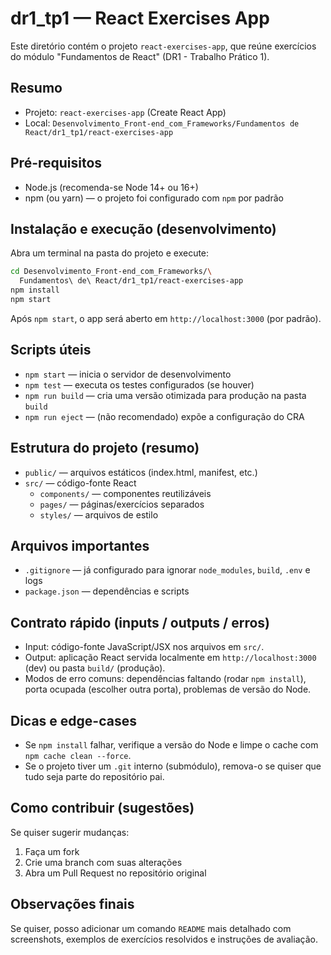 # dr1_tp1 — React Exercises App

Este diretório contém o projeto `react-exercises-app`, que reúne exercícios do módulo "Fundamentos de React" (DR1 - Trabalho Prático 1).

Resumo
------

- Projeto: `react-exercises-app` (Create React App)
- Local: `Desenvolvimento_Front-end_com_Frameworks/Fundamentos de React/dr1_tp1/react-exercises-app`

Pré-requisitos
--------------

- Node.js (recomenda-se Node 14+ ou 16+)
- npm (ou yarn) — o projeto foi configurado com `npm` por padrão

Instalação e execução (desenvolvimento)
-------------------------------------

Abra um terminal na pasta do projeto e execute:

```bash
cd Desenvolvimento_Front-end_com_Frameworks/\
  Fundamentos\ de\ React/dr1_tp1/react-exercises-app
npm install
npm start
```

Após `npm start`, o app será aberto em `http://localhost:3000` (por padrão).

Scripts úteis
-------------

- `npm start` — inicia o servidor de desenvolvimento
- `npm test` — executa os testes configurados (se houver)
- `npm run build` — cria uma versão otimizada para produção na pasta `build`
- `npm run eject` — (não recomendado) expõe a configuração do CRA

Estrutura do projeto (resumo)
----------------------------

- `public/` — arquivos estáticos (index.html, manifest, etc.)
- `src/` — código-fonte React
  - `components/` — componentes reutilizáveis
  - `pages/` — páginas/exercícios separados
  - `styles/` — arquivos de estilo

Arquivos importantes
--------------------

- `.gitignore` — já configurado para ignorar `node_modules`, `build`, `.env` e logs
- `package.json` — dependências e scripts

Contrato rápido (inputs / outputs / erros)
---------------------------------------

- Input: código-fonte JavaScript/JSX nos arquivos em `src/`.
- Output: aplicação React servida localmente em `http://localhost:3000` (dev) ou pasta `build/` (produção).
- Modos de erro comuns: dependências faltando (rodar `npm install`), porta ocupada (escolher outra porta), problemas de versão do Node.

Dicas e edge-cases
------------------

- Se `npm install` falhar, verifique a versão do Node e limpe o cache com `npm cache clean --force`.
- Se o projeto tiver um `.git` interno (submódulo), remova-o se quiser que tudo seja parte do repositório pai.

Como contribuir (sugestões)
--------------------------

Se quiser sugerir mudanças:

1. Faça um fork
2. Crie uma branch com suas alterações
3. Abra um Pull Request no repositório original

Observações finais
-------------------

Se quiser, posso adicionar um comando `README` mais detalhado com screenshots, exemplos de exercícios resolvidos e instruções de avaliação.
